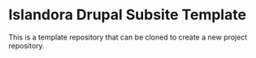 # Islandora Drupal Subsite Template

This is a template repository that can be cloned to create a new project repository.
